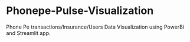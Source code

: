 # Phonepe-Pulse-Visualization
Phone Pe transactions/Insurance/Users Data Visualization using PowerBi and Streamlit app.

